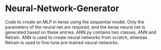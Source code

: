 # Neural-Network-Generator
Code to create an MLP in keras using the sequential model. Only the parameters of the neural net are required, and the keras neural net is generated based on these entries. ANN.py contains two classes, ANN and Retrain. ANN is used to create neural networks from scratch, whereas Retrain is used to fine tune pre-trained neural networks.
